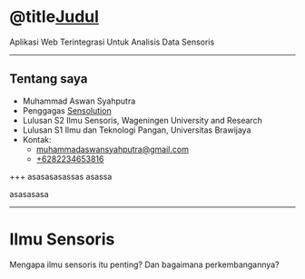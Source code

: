 # @title[Judul](SenseHub)  

Aplikasi Web Terintegrasi Untuk Analisis Data Sensoris

---

## Tentang saya 
- Muhammad Aswan Syahputra
- Penggagas [Sensolution](https://sensolution.id)
- Lulusan S2 Ilmu Sensoris, Wageningen University and Research 
- Lulusan S1 Ilmu dan Teknologi Pangan, Universitas Brawijaya
- Kontak:
  - [muhammadaswansyahputra@gmail.com](mailto:muhammadaswansyahputra@gmail.com)
  - [+6282234653816](https://wa.me/6282234653816)

+++
asasasasassas
asassa

asasasasa

---

# Ilmu Sensoris
Mengapa ilmu sensoris itu penting? Dan bagaimana perkembangannya? 


